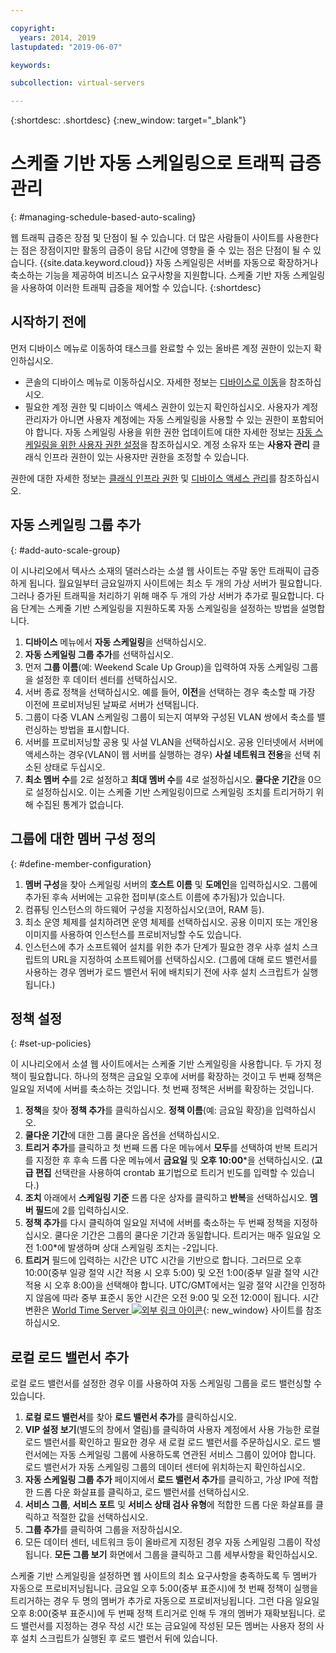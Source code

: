 ```yaml
---

copyright:
  years: 2014, 2019
lastupdated: "2019-06-07"

keywords:

subcollection: virtual-servers

---
```


{:shortdesc: .shortdesc}
{:new_window: target="_blank"}

# 스케줄 기반 자동 스케일링으로 트래픽 급증 관리
{: #managing-schedule-based-auto-scaling}

웹 트래픽 급증은 장점 및 단점이 될 수 있습니다. 더 많은 사람들이 사이트를 사용한다는 점은 장점이지만 활동의 급증이 응답 시간에 영향을 줄 수 있는 점은 단점이 될 수 있습니다. {{site.data.keyword.cloud}} 자동 스케일링은 서버를 자동으로 확장하거나 축소하는 기능을 제공하여 비즈니스 요구사항을 지원합니다. 스케줄 기반 자동 스케일링을 사용하여 이러한 트래픽 급증을 제어할 수 있습니다.
{:shortdesc}

## 시작하기 전에
먼저 디바이스 메뉴로 이동하여 태스크를 완료할 수 있는 올바른 계정 권한이 있는지 확인하십시오. 

* 콘솔의 디바이스 메뉴로 이동하십시오. 자세한 정보는 [디바이스로 이동](/docs/vsi?topic=virtual-servers-navigating-devices)을 참조하십시오.
* 필요한 계정 권한 및 디바이스 액세스 권한이 있는지 확인하십시오. 사용자가 계정 관리자가 아니면 사용자 계정에는 자동 스케일링을 사용할 수 있는 권한이 포함되어야 합니다. 자동 스케일링 사용을 위한 권한 업데이트에 대한 자세한 정보는 [자동 스케일링을 위한 사용자 권한 설정](/docs/vsi?topic=virtual-servers-user-permissions-required-to-use-auto-scale)을 참조하십시오. 계정 소유자 또는 **사용자 관리** 클래식 인프라 권한이 있는 사용자만 권한을 조정할 수 있습니다.  

권한에 대한 자세한 정보는 [클래식 인프라 권한](/docs/iam?topic=iam-infrapermission#infrapermission) 및 [디바이스 액세스 관리](/docs/vsi?topic=virtual-servers-managing-device-access)를 참조하십시오.

## 자동 스케일링 그룹 추가
{: #add-auto-scale-group}

이 시나리오에서 텍사스 소재의 댈러스라는 소셜 웹 사이트는 주말 동안 트래픽이 급증하게 됩니다. 월요일부터 금요일까지 사이트에는 최소 두 개의 가상 서버가 필요합니다. 그러나 증가된 트래픽을 처리하기 위해 매주 두 개의 가상 서버가 추가로 필요합니다. 다음 단계는 스케줄 기반 스케일링을 지원하도록 자동 스케일링을 설정하는 방법을 설명합니다. 

1. **디바이스** 메뉴에서 **자동 스케일링**을 선택하십시오.
2. **자동 스케일링 그룹 추가**를 선택하십시오.
3. 먼저 **그룹 이름**(예: Weekend Scale Up Group)을 입력하여 자동 스케일링 그룹을 설정한 후 데이터 센터를 선택하십시오. 
4. 서버 종료 정책을 선택하십시오. 예를 들어, **이전**을 선택하는 경우 축소할 때 가장 이전에 프로비저닝된 날짜로 서버가 선택됩니다. 
5. 그룹이 다중 VLAN 스케일링 그룹이 되는지 여부와 구성된 VLAN 쌍에서 축소를 밸런싱하는 방법을 표시합니다. 
6. 서버를 프로비저닝할 공용 및 사설 VLAN을 선택하십시오. 공용 인터넷에서 서버에 액세스하는 경우(VLAN이 웹 서버를 실행하는 경우) **사설 네트워크 전용**을 선택 취소된 상태로 두십시오. 
7. **최소 멤버 수**를 2로 설정하고 **최대 멤버 수**를 4로 설정하십시오. **쿨다운 기간**을 0으로 설정하십시오. 이는 스케줄 기반 스케일링이므로 스케일링 조치를 트리거하기 위해 수집된 통계가 없습니다. 

## 그룹에 대한 멤버 구성 정의
{: #define-member-configuration}

1. **멤버 구성**을 찾아 스케일링 서버의 **호스트 이름** 및 **도메인**을 입력하십시오. 그룹에 추가된 후속 서버에는 고유한 접미부(호스트 이름에 추가됨)가 있습니다. 
2. 컴퓨팅 인스턴스의 하드웨어 구성을 지정하십시오(코어, RAM 등). 
3. 최소 운영 체제를 설치하려면 운영 체제를 선택하십시오. 공용 이미지 또는 개인용 이미지를 사용하여 인스턴스를 프로비저닝할 수도 있습니다. 
4. 인스턴스에 추가 소프트웨어 설치를 위한 추가 단계가 필요한 경우 사후 설치 스크립트의 URL을 지정하여 소프트웨어를 선택하십시오. (그룹에 대해 로드 밸런서를 사용하는 경우 멤버가 로드 밸런서 뒤에 배치되기 전에 사후 설치 스크립트가 실행됩니다.)

## 정책 설정
{: #set-up-policies}

이 시나리오에서 소셜 웹 사이트에서는 스케줄 기반 스케일링을 사용합니다. 두 가지 정책이 필요합니다. 하나의 정책은 금요일 오후에 서버를 확장하는 것이고 두 번째 정책은 일요일 저녁에 서버를 축소하는 것입니다. 첫 번째 정책은 서버를 확장하는 것입니다. 

1. **정책**을 찾아 **정책 추가**를 클릭하십시오. **정책 이름**(예: 금요일 확장)을 입력하십시오.
2. **쿨다운 기간**에 대한 그룹 쿨다운 옵션을 선택하십시오.
3. **트리거 추가**를 클릭하고 첫 번째 드롭 다운 메뉴에서 **모두**를 선택하여 반복 트리거를 지정한 후 후속 드롭 다운 메뉴에서 **금요일** 및 **오후 10:00**\*을 선택하십시오. (**고급 편집** 선택란을 사용하여 crontab 표기법으로 트리거 빈도를 입력할 수 있습니다.)
4. **조치** 아래에서 **스케일링 기준** 드롭 다운 상자를 클릭하고 **반복**을 선택하십시오. **멤버 필드**에 2를 입력하십시오.
5. **정책 추가**를 다시 클릭하여 일요일 저녁에 서버를 축소하는 두 번째 정책을 지정하십시오. 쿨다운 기간은 그룹의 쿨다운 기간과 동일합니다. 트리거는 매주 일요일 오전 1:00*에 발생하며 상대 스케일링 조치는 -2입니다. 
6. **트리거** 필드에 입력하는 시간은 UTC 시간을 기반으로 합니다. 그러므로 오후 10:00(중부 일광 절약 시간 적용 시 오후 5:00) 및 오전 1:00(중부 일괄 절약 시간 적용 시 오후 8:00)을 선택해야 합니다. UTC/GMT에서는 일광 절약 시간을 인정하지 않음에 따라 중부 표준시 동안 시간은 오전 9:00 및 오전 12:00이 됩니다. 시간 변환은 [World Time Server ![외부 링크 아이콘](../../icons/launch-glyph.svg "외부 링크 아이콘")](http://www.worldtimeserver.com/current_time_in_UTC.aspx){: new_window} 사이트를 참조하십시오. 

## 로컬 로드 밸런서 추가

로컬 로드 밸런서를 설정한 경우 이를 사용하여 자동 스케일링 그룹을 로드 밸런싱할 수 있습니다. 

1. **로컬 로드 밸런서**를 찾아 **로드 밸런서 추가**를 클릭하십시오.
2. **VIP 설정 보기**(별도의 창에서 열림)를 클릭하여 사용자 계정에서 사용 가능한 로컬 로드 밸런서를 확인하고 필요한 경우 새 로컬 로드 밸런서를 주문하십시오. 로드 밸런서에는 자동 스케일링 그룹에 사용하도록 연관된 서비스 그룹이 있어야 합니다. 로드 밸런서가 자동 스케일링 그룹의 데이터 센터에 위치하는지 확인하십시오. 
3. **자동 스케일링 그룹 추가** 페이지에서 **로드 밸런서 추가**를 클릭하고, 가상 IP에 적합한 드롭 다운 화살표를 클릭하고, 로드 밸런서를 선택하십시오. 
4. **서비스 그룹**, **서비스 포트** 및 **서비스 상태 검사 유형**에 적합한 드롭 다운 화살표를 클릭하고 적절한 값을 선택하십시오. 
5. **그룹 추가**를 클릭하여 그룹을 저장하십시오. 
6. 모든 데이터 센터, 네트워크 등이 올바르게 지정된 경우 자동 스케일링 그룹이 작성됩니다. **모든 그룹 보기** 화면에서 그룹을 클릭하고 그룹 세부사항을 확인하십시오. 

스케줄 기반 스케일링을 설정하면 웹 사이트의 최소 요구사항을 충족하도록 두 멤버가 자동으로 프로비저닝됩니다. 금요일 오후 5:00(중부 표준시)에 첫 번째 정책이 실행을 트리거하는 경우 두 명의 멤버가 추가로 자동으로 프로비저닝됩니다. 그런 다음 일요일 오후 8:00(중부 표준시)에 두 번째 정책 트리거로 인해 두 개의 멤버가 재확보됩니다. 로드 밸런서를 지정하는 경우 작성 시간 또는 금요일에 작성된 모든 멤버는 사용자 정의 사후 설치 스크립트가 실행된 후 로드 밸런서 뒤에 있습니다. 
